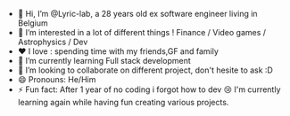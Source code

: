 - 👋 Hi, I’m @Lyric-lab, a 28 years old ex software engineer living in Belgium
- 👀 I’m interested in a lot of different things ! Finance / Video games / Astrophysics / Dev
- ❤️ I love : spending time with my friends,GF and family 
- 🌱 I’m currently learning Full stack development
- 💞️ I’m looking to collaborate on different project, don't hesite to ask :D 
- 😄 Pronouns: He/Him
- ⚡ Fun fact: After 1 year of no coding i forgot how to dev 😢 I'm currently learning again while having fun creating various projects.

<!---
Lyric-lab/Lyric-lab is a ✨ special ✨ repository because its `README.md` (this file) appears on your GitHub profile.
You can click the Preview link to take a look at your changes.
--->
